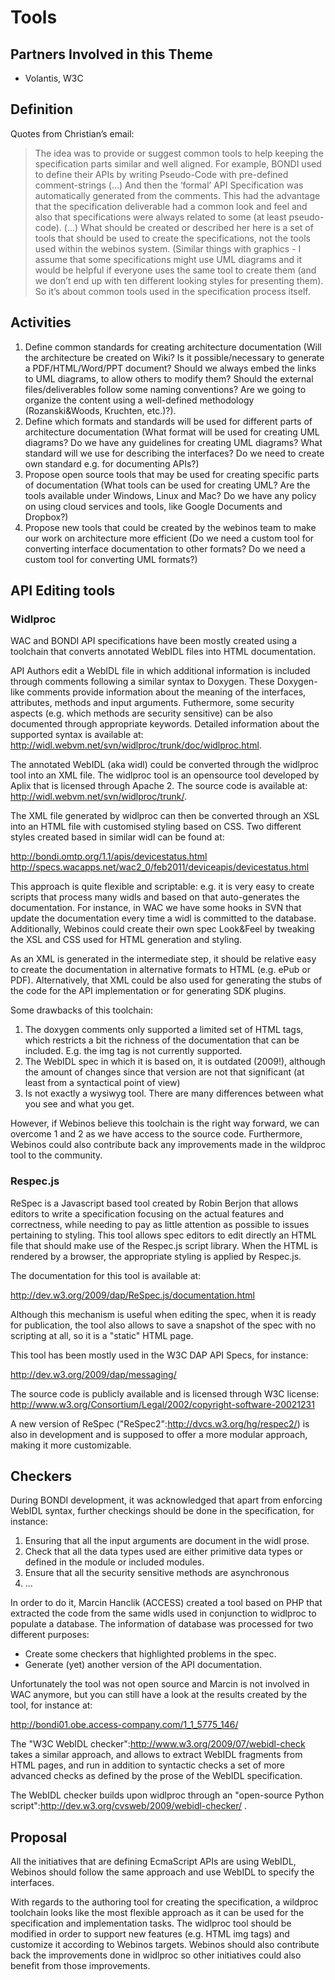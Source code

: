 Tools
=====

Partners Involved in this Theme
-------------------------------

-   Volantis, W3C

Definition
----------

Quotes from Christian’s email:

> The idea was to provide or suggest common tools to help keeping the
> specification parts similar and well aligned.
> For example, BONDI used to define their APIs by writing Pseudo-Code
> with pre-defined comment-strings
> (…)
> And then the ‘formal’ API Specification was automatically generated
> from the comments. This had the advantage that the specification
> deliverable had a common look and feel and also that specifications
> were always related to some (at least pseudo-code).
> (…)
> What should be created or described her here is a set of tools that
> should be used to create the specifications, not the tools used
> within the webinos system.
> (Similar things with graphics - I assume that some specifications
> might use UML diagrams and it would be helpful if everyone uses
> the same tool to create them (and we don’t end up with ten different
> looking styles for presenting them).
> So it’s about common tools used in the specification process itself.

Activities
----------

1.  Define common standards for creating architecture documentation (Will the architecture be created on Wiki? Is it possible/necessary to generate a PDF/HTML/Word/PPT document? Should we always embed the links to UML diagrams, to allow others to modify them? Should the external files/deliverables follow some naming conventions? Are we going to organize the content using a well-defined methodology (Rozanski&Woods, Kruchten, etc.)?).
2.  Define which formats and standards will be used for different parts of architecture documentation (What format will be used for creating UML diagrams? Do we have any guidelines for creating UML diagrams? What standard will we use for describing the interfaces? Do we need to create own standard e.g. for documenting APIs?)
3.  Propose open source tools that may be used for creating specific parts of documentation (What tools can be used for creating UML? Are the tools available under Windows, Linux and Mac? Do we have any policy on using cloud services and tools, like Google Documents and Dropbox?)
4.  Propose new tools that could be created by the webinos team to make our work on architecture more efficient (Do we need a custom tool for converting interface documentation to other formats? Do we need a custom tool for converting UML formats?)

API Editing tools
-----------------

### Widlproc

WAC and BONDI API specifications have been mostly created using a toolchain that converts annotated WebIDL files into HTML documentation.

API Authors edit a WebIDL file in which additional information is included through comments following a similar syntax to Doxygen. These Doxygen-like comments provide information about the meaning of the interfaces, attributes, methods and input arguments. Futhermore, some security aspects (e.g. which methods are security sensitive) can be also documented through appropriate keywords. Detailed information about the supported syntax is available at: http://widl.webvm.net/svn/widlproc/trunk/doc/widlproc.html.

The annotated WebIDL (aka widl) could be converted through the widlproc tool into an XML file. The widlproc tool is an opensource tool developed by Aplix that is licensed through Apache 2. The source code is available at: http://widl.webvm.net/svn/widlproc/trunk/.

The XML file generated by widlproc can then be converted through an XSL into an HTML file with customised styling based on CSS. Two different styles created based in similar widl can be found at:

http://bondi.omtp.org/1.1/apis/devicestatus.html
http://specs.wacapps.net/wac2_0/feb2011/deviceapis/devicestatus.html

This approach is quite flexible and scriptable: e.g. it is very easy to create scripts that process many widls and based on that auto-generates the documentation. For instance, in WAC we have some hooks in SVN that update the documentation every time a widl is committed to the database. Additionally, Webinos could create their own spec Look&Feel by tweaking the XSL and CSS used for HTML generation and styling.

As an XML is generated in the intermediate step, it should be relative easy to create the documentation in alternative formats to HTML (e.g. ePub or PDF). Alternatively, that XML could be also used for generating the stubs of the code for the API implementation or for generating SDK plugins.

Some drawbacks of this toolchain:

1.  The doxygen comments only supported a limited set of HTML tags, which restricts a bit the richness of the documentation that can be included. E.g. the img tag is not currently supported.
2.  The WebIDL spec in which it is based on, it is outdated (2009!), although the amount of changes since that version are not that significant (at least from a syntactical point of view)
3.  Is not exactly a wysiwyg tool. There are many differences between what you see and what you get.

However, if Webinos believe this toolchain is the right way forward, we can overcome 1 and 2 as we have access to the source code. Furthermore, Webinos could also contribute back any improvements made in the wildproc tool to the community.

### Respec.js

ReSpec is a Javascript based tool created by Robin Berjon that allows editors to write a specification focusing on the actual features and correctness, while needing to pay as little attention as possible to issues pertaining to styling. This tool allows spec editors to edit directly an HTML file that should make use of the Respec.js script library. When the HTML is rendered by a browser, the appropriate styling is applied by Respec.js.

The documentation for this tool is available at:

http://dev.w3.org/2009/dap/ReSpec.js/documentation.html

Although this mechanism is useful when editing the spec, when it is ready for publication, the tool also allows to save a snapshot of the spec with no scripting at all, so it is a "static" HTML page.

This tool has been mostly used in the W3C DAP API Specs, for instance:

http://dev.w3.org/2009/dap/messaging/

The source code is publicly available and is licensed through W3C license: http://www.w3.org/Consortium/Legal/2002/copyright-software-20021231

A new version of ReSpec ("ReSpec2":http://dvcs.w3.org/hg/respec2/) is also in development and is supposed to offer a more modular approach, making it more customizable.

Checkers
--------

During BONDI development, it was acknowledged that apart from enforcing WebIDL syntax, further checkings should be done in the specification, for instance:

1.  Ensuring that all the input arguments are document in the widl prose.
2.  Check that all the data types used are either primitive data types or defined in the module or included modules.
3.  Ensure that all the security sensitive methods are asynchronous
4.  …

In order to do it, Marcin Hanclik (ACCESS) created a tool based on PHP that extracted the code from the same widls used in conjunction to widlproc to populate a database. The information of database was processed for two different purposes:

-   Create some checkers that highlighted problems in the spec.
-   Generate (yet) another version of the API documentation.

Unfortunately the tool was not open source and Marcin is not involved in WAC anymore, but you can still have a look at the results created by the tool, for instance at:

http://bondi01.obe.access-company.com/1_1_5775_146/

The "W3C WebIDL checker":http://www.w3.org/2009/07/webidl-check takes a similar approach, and allows to extract WebIDL fragments from HTML pages, and run in addition to syntactic checks a set of more advanced checks as defined by the prose of the WebIDL specification.

The WebIDL checker builds upon widlproc through an "open-source Python script":http://dev.w3.org/cvsweb/2009/webidl-checker/ .

Proposal
--------

All the initiatives that are defining EcmaScript APIs are using WebIDL, Webinos should follow the same approach and use WebIDL to specify the interfaces.

With regards to the authoring tool for creating the specification, a wildproc toolchain looks like the most flexible approach as it can be used for the specification and implementation tasks. The widlproc tool should be modified in order to support new features (e.g. HTML img tags) and customize it according to Webinos targets. Webinos should also contribute back the improvements done in widlproc so other initiatives could also benefit from those improvements.


